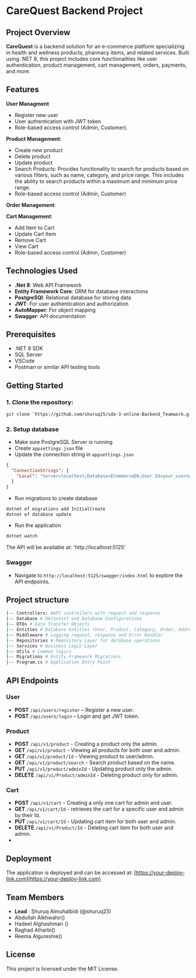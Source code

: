 # CareQuest Backend Project

## Project Overview

**CareQuest** is a backend solution for an e-commerce platform specializing in health and wellness products, pharmacy items, and related services. Built using .NET 8, this project includes core functionalities like user authentication, product management, cart management, orders, payments, and more.



## Features
**User Managment**
  - Register new user
  - User authentication with JWT token
  - Role-based access control (Admin, Customer).
  
**Product Management**:
  - Create new product 
  - Delete product 
  - Update product
  - Search Products: Provides functionality to search for products based on various filters, such as name, category, and price range. This includes the ability to search products within a maximum and minimum price range.
  - Role-based access control (Admin, Customer)
  
**Order Management**:

**Cart Management**:
  - Add Item to Cart
  - Update Cart Item
  - Remove Cart
  - View Cart
  - Role-based access control (Admin, Customer)

## Technologies Used

- **.Net 8**: Web API Framework
- **Entity Framework Core**: ORM for database interactions
- **PostgreSQl**: Relational database for storing data
- **JWT**: For user authentication and authorization
- **AutoMapper**: For object mapping
- **Swagger**: API documentation

## Prerequisites

- .NET 8 SDK
- SQL Server
- VSCode 
- Postman or similar API testing tools

## Getting Started

### 1. Clone the repository:
```bash
git clone `https://github.com/shuruq25/sda-3-online-Backend_Teamwork.git` 


```

### 2. Setup database

- Make sure PostgreSQL Server is running
- Create `appsettings.json` file
- Update the connection string in `appsettings.json`

```json
{
  "ConnectionStrings": {
    "Local": "Server=localhost;Database=ECommerceDb;User Id=your_username;Password=your_password;"
  }
}
```

- Run migrations to create database

```bash
dotnet ef migrations add InitialCreate
dotnet ef database update
```

- Run the application

```bash
dotnet watch
```

The API will be available at:  'http://localhost:5125'

### Swagger

- Navigate to `http://localhost:5125/swagger/index.html` to explore the API endpoints.


## Project structure

```bash
|-- Controllers: #API controllers with request and response
|-- Database # DbContext and Database Configurations
|-- DTOs # Data Transfer Objects
|-- Entities # Database Entities (User, Product, Category, Order, Address , Cart , Cart Details , Coupon , Payment , Review)
|-- Middleware # Logging request, response and Error Handler
|-- Repositories # Repository Layer for database operations
|-- Services # Business Logic Layer
|-- Utils # Common logics
|-- Migrations # Entity Framework Migrations
|-- Program.cs # Application Entry Point
```

## API Endpoints

### User

- **POST** `/api/users/register` – Register a new user.
- **POST** `/api/users/login` – Login and get JWT token.
  
### Product 

- **POST** `/api/v1/product` - Creating a product only the admin.
- **GET** `/api/v1/product` - Viewing all products for both user and admin.
- **GET** `/api/v1/product/Id` - Viewing product to user/admin. 
- **GET** `/api/v1/product/search` - Search product based on the name. 
- **PUT** `/api/v1/product/adminId` - Updating product only the admin.
- **DELETE** `/api/vi/Product/adminId` - Deleting product only for admin.
  
### Cart

- **POST** `/api/v1/cart` - Creating a only one cart for admin and user.
- **GET** `/api/v1/cart/Id` -  retrieves the cart for a specific user and admin by their Id.
- **PUT** `/api/v1/cart/Id` - Updating cart item for both user and admin.
- **DELETE** `/api/vi/Product/Id` - Deleting cart item for both user and admin.
- 
## Deployment

The application is deployed and can be accessed at: [https://your-deploy-link.com](https://your-deploy-link.com)

## Team Members

- **Lead** : Shuruq Almuhalbidi (@shuruq25)
- Abdullah Alkhwahir()
- Hadeel Alghashmari ()
- Raghad Alharbi()
- Reema Algureshie()

## License

This project is licensed under the MIT License.